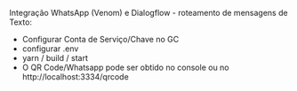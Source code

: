 Integração WhatsApp (Venom) e Dialogflow - roteamento de mensagens de Texto:
- Configurar Conta de Serviço/Chave no GC
- configurar .env 
- yarn / build / start
- O QR Code/Whatsapp pode ser obtido no console ou no http://localhost:3334/qrcode
